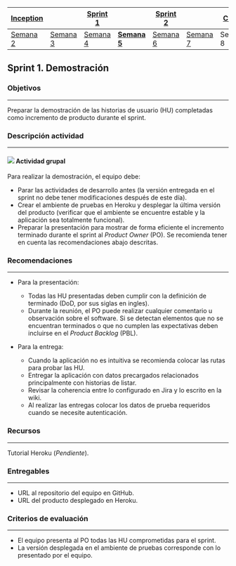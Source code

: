 | [Inception](https://avargas20.github.io/MISW-Procesos/semanas/inception/inception) |   | [Sprint 1](https://avargas20.github.io/MISW-Procesos/semanas/sprint1/sprint1) |   | [Sprint 2](https://avargas20.github.io/MISW-Procesos/semanas/sprint2/sprint2) |   | [Cierre]() |
|-----------|---|----------|---|----------|---|--------|
| [Semana 2](https://avargas20.github.io/MISW-Procesos/semanas/inception/semana2/semana2)         | [Semana 3](https://avargas20.github.io/MISW-Procesos/semanas/inception/semana3/semana3) | [Semana 4](https://avargas20.github.io/MISW-Procesos/semanas/sprint1/semana4/semana4) | **[Semana 5](https://avargas20.github.io/MISW-Procesos/semanas/sprint1/semana5/semana5)** | [Semana 6](https://avargas20.github.io/MISW-Procesos/semanas/sprint2/semana6/semana6) | [Semana 7](https://avargas20.github.io/MISW-Procesos/semanas/sprint1/semana7/semana7) | Semana 8      |

## Sprint 1. Demostración

### Objetivos
---

Preparar la demostración de las historias de usuario (HU) completadas como incremento de producto durante el sprint.


### Descripción actividad
---

#### ![](./../../assets/images/grupo.png) Actividad grupal

Para realizar la demostración, el equipo debe:

  * Parar las actividades de desarrollo antes (la versión entregada en el sprint no debe tener modificaciones después de este día).
  * Crear el ambiente de pruebas en Heroku y desplegar la última versión del producto (verificar que el ambiente se encuentre estable y la aplicación sea totalmente funcional).
  * Preparar la presentación para mostrar de forma eficiente el incremento terminado durante el sprint al *Product Owner* (PO). Se recomienda tener en cuenta las recomendaciones abajo descritas.

### Recomendaciones
---

* Para la presentación:

  * Todas las HU presentadas deben cumplir con la definición de terminado (DoD, por sus siglas en ingles).
  * Durante la reunión, el PO puede realizar cualquier comentario u observación sobre el software. Si se detectan elementos que no se encuentran terminados o que no cumplen las expectativas deben incluirse en el *Product Backlog* (PBL).

* Para la entrega:

  * Cuando la aplicación no es intuitiva se recomienda colocar las rutas para probar las HU.
  * Entregar la aplicación con datos precargados relacionados principalmente con historias de listar.
  * Revisar la coherencia entre lo configurado en Jira y lo escrito en la wiki.
  * Al realizar las entregas colocar los datos de prueba requeridos cuando se necesite autenticación.


### Recursos

---
Tutorial Heroku (*Pendiente*).


### Entregables

---
* URL al repositorio del equipo en GitHub.
* URL del producto desplegado en Heroku.

### Criterios de evaluación

---
* El equipo presenta al PO todas las HU comprometidas para el sprint.
* La versión desplegada en el ambiente de pruebas corresponde con lo presentado por el equipo.


